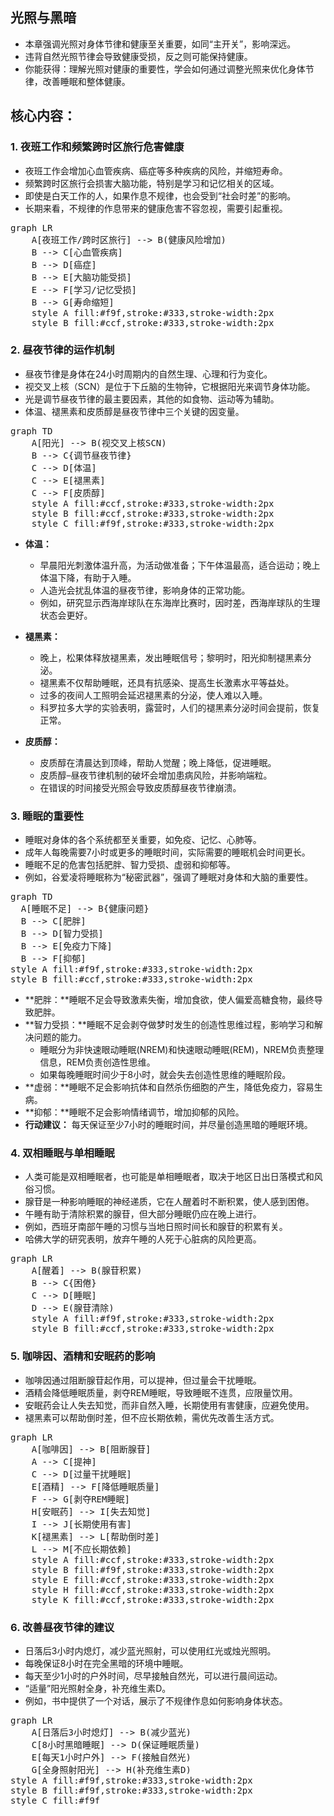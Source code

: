 ## 光照与黑暗

- 本章强调光照对身体节律和健康至关重要，如同“主开关”，影响深远。
- 违背自然光照节律会导致健康受损，反之则可能保持健康。
- 你能获得：理解光照对健康的重要性，学会如何通过调整光照来优化身体节律，改善睡眠和整体健康。

## 核心内容：
### 1. 夜班工作和频繁跨时区旅行危害健康
- 夜班工作会增加心血管疾病、癌症等多种疾病的风险，并缩短寿命。
- 频繁跨时区旅行会损害大脑功能，特别是学习和记忆相关的区域。
- 即使是白天工作的人，如果作息不规律，也会受到“社会时差”的影响。
- 长期来看，不规律的作息带来的健康危害不容忽视，需要引起重视。

<pre class="mermaid bg-white flex justify-center">
graph LR
    A[夜班工作/跨时区旅行] --> B(健康风险增加)
    B --> C[心血管疾病]
    B --> D[癌症]
    B --> E[大脑功能受损]
    E --> F[学习/记忆受损]
    B --> G[寿命缩短]
    style A fill:#f9f,stroke:#333,stroke-width:2px
    style B fill:#ccf,stroke:#333,stroke-width:2px
</pre>

### 2. 昼夜节律的运作机制
- 昼夜节律是身体在24小时周期内的自然生理、心理和行为变化。
- 视交叉上核（SCN）是位于下丘脑的生物钟，它根据阳光来调节身体功能。
- 光是调节昼夜节律的最主要因素，其他的如食物、运动等为辅助。
- 体温、褪黑素和皮质醇是昼夜节律中三个关键的因变量。

<pre class="mermaid bg-white flex justify-center">
graph TD
    A[阳光] --> B(视交叉上核SCN)
    B --> C{调节昼夜节律}
    C --> D[体温]
    C --> E[褪黑素]
    C --> F[皮质醇]
    style A fill:#ccf,stroke:#333,stroke-width:2px
    style B fill:#ccf,stroke:#333,stroke-width:2px
    style C fill:#f9f,stroke:#333,stroke-width:2px
</pre>

- **体温：**
  -  早晨阳光刺激体温升高，为活动做准备；下午体温最高，适合运动；晚上体温下降，有助于入睡。
  -  人造光会扰乱体温的昼夜节律，影响身体的正常功能。
  -  例如，研究显示西海岸球队在东海岸比赛时，因时差，西海岸球队的生理状态会更好。

- **褪黑素：**
  - 晚上，松果体释放褪黑素，发出睡眠信号；黎明时，阳光抑制褪黑素分泌。
  - 褪黑素不仅帮助睡眠，还具有抗感染、提高生长激素水平等益处。
  - 过多的夜间人工照明会延迟褪黑素的分泌，使人难以入睡。
  - 科罗拉多大学的实验表明，露营时，人们的褪黑素分泌时间会提前，恢复正常。

- **皮质醇：**
  -  皮质醇在清晨达到顶峰，帮助人觉醒；晚上降低，促进睡眠。
  -  皮质醇–昼夜节律机制的破坏会增加患病风险，并影响端粒。
  -  在错误的时间接受光照会导致皮质醇昼夜节律崩溃。

### 3. 睡眠的重要性
- 睡眠对身体的各个系统都至关重要，如免疫、记忆、心肺等。
-  成年人每晚需要7小时或更多的睡眠时间，实际需要的睡眠机会时间更长。
-  睡眠不足的危害包括肥胖、智力受损、虚弱和抑郁等。
-  例如，谷爱凌将睡眠称为“秘密武器”，强调了睡眠对身体和大脑的重要性。

<pre class="mermaid bg-white flex justify-center">
graph TD
  A[睡眠不足] --> B{健康问题}
  B --> C[肥胖]
  B --> D[智力受损]
  B --> E[免疫力下降]
  B --> F[抑郁]
style A fill:#f9f,stroke:#333,stroke-width:2px
style B fill:#ccf,stroke:#333,stroke-width:2px
</pre>

-   **肥胖：**睡眠不足会导致激素失衡，增加食欲，使人偏爱高糖食物，最终导致肥胖。
-   **智力受损：**睡眠不足会剥夺做梦时发生的创造性思维过程，影响学习和解决问题的能力。
    - 睡眠分为非快速眼动睡眠(NREM)和快速眼动睡眠(REM)，NREM负责整理信息，REM负责创造性思维。
    - 如果每晚睡眠时间少于8小时，就会失去创造性思维的睡眠阶段。
-   **虚弱：**睡眠不足会影响抗体和自然杀伤细胞的产生，降低免疫力，容易生病。
-   **抑郁：**睡眠不足会影响情绪调节，增加抑郁的风险。
-   **行动建议：** 每天保证至少7小时的睡眠时间，并尽量创造黑暗的睡眠环境。

### 4. 双相睡眠与单相睡眠
- 人类可能是双相睡眠者，也可能是单相睡眠者，取决于地区日出日落模式和风俗习惯。
- 腺苷是一种影响睡眠的神经递质，它在人醒着时不断积累，使人感到困倦。
- 午睡有助于清除积累的腺苷，但大部分睡眠仍应在晚上进行。
- 例如，西班牙南部午睡的习惯与当地日照时间长和腺苷的积累有关。
- 哈佛大学的研究表明，放弃午睡的人死于心脏病的风险更高。

<pre class="mermaid bg-white flex justify-center">
graph LR
    A[醒着] --> B(腺苷积累)
    B --> C{困倦}
    C --> D[睡眠]
    D --> E(腺苷清除)
    style A fill:#f9f,stroke:#333,stroke-width:2px
    style B fill:#ccf,stroke:#333,stroke-width:2px
</pre>

### 5. 咖啡因、酒精和安眠药的影响
- 咖啡因通过阻断腺苷起作用，可以提神，但过量会干扰睡眠。
- 酒精会降低睡眠质量，剥夺REM睡眠，导致睡眠不连贯，应限量饮用。
- 安眠药会让人失去知觉，而非自然入睡，长期使用有害健康，应避免使用。
- 褪黑素可以帮助倒时差，但不应长期依赖，需优先改善生活方式。

<pre class="mermaid bg-white flex justify-center">
graph LR
    A[咖啡因] --> B[阻断腺苷]
    A --> C[提神]
    C --> D[过量干扰睡眠]
    E[酒精] --> F[降低睡眠质量]
    F --> G[剥夺REM睡眠]
    H[安眠药] --> I[失去知觉]
    I --> J[长期使用有害]
    K[褪黑素] --> L[帮助倒时差]
    L --> M[不应长期依赖]
    style A fill:#ccf,stroke:#333,stroke-width:2px
    style B fill:#f9f,stroke:#333,stroke-width:2px
    style E fill:#ccf,stroke:#333,stroke-width:2px
    style H fill:#ccf,stroke:#333,stroke-width:2px
    style K fill:#ccf,stroke:#333,stroke-width:2px
</pre>

### 6. 改善昼夜节律的建议
   - 日落后3小时内熄灯，减少蓝光照射，可以使用红光或烛光照明。
   - 每晚保证8小时在完全黑暗的环境中睡眠。
   - 每天至少1小时的户外时间，尽早接触自然光，可以进行晨间运动。
   - “适量”阳光照射全身，补充维生素D。
   - 例如，书中提供了一个对话，展示了不规律作息如何影响身体状态。

<pre class="mermaid bg-white flex justify-center">
graph LR
    A[日落后3小时熄灯] --> B(减少蓝光)
    C[8小时黑暗睡眠] --> D(保证睡眠质量)
    E[每天1小时户外] --> F(接触自然光)
    G[全身照射阳光] --> H(补充维生素D)
style A fill:#f9f,stroke:#333,stroke-width:2px
style B fill:#f9f,stroke:#333,stroke-width:2px
style C fill:#f9f